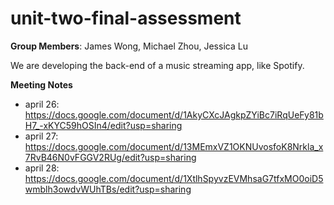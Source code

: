 # unit-two-final-assessment
**Group Members**: James Wong, Michael Zhou, Jessica Lu

We are developing the back-end of a music streaming app, like Spotify.

**Meeting Notes**
- april 26: https://docs.google.com/document/d/1AkyCXcJAgkpZYiBc7iRqUeFy81bH7_-xKYC59hOSIn4/edit?usp=sharing
- april 27: https://docs.google.com/document/d/13MEmxVZ1OKNUvosfoK8Nrkla_x7RvB46N0vFGGV2RUg/edit?usp=sharing
- april 28: https://docs.google.com/document/d/1XtlhSpyvzEVMhsaG7tfxMO0oiD5wmblh3owdvWUhTBs/edit?usp=sharing
